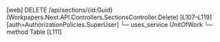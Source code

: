 [web] DELETE /api/sections/{id:Guid}  (Workpapers.Next.API.Controllers.SectionsController.Delete)  [L107–L119] [auth=AuthorizationPolicies.SuperUser]
  └─ uses_service UnitOfWork
    └─ method Table [L111]

